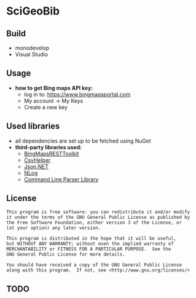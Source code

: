 SciGeoBib
=========

Build
-----

* monodevelop
* Visual Studio

Usage
-----

* **how to get Bing maps API key:**
  - log in to: https://www.bingmapsportal.com
  - My account -> My Keys
  - Create a new key

Used libraries
--------------

- all dependencies are set up to be fetched using NuGet
- **third-party libraries used:**
  - [BingMapsRESTToolkit](https://github.com/Microsoft/BingMapsRESTToolkit)
  - [CsvHelper](https://github.com/JoshClose/CsvHelper)
  - [Json.NET](https://github.com/JamesNK/Newtonsoft.Json)
  - [NLog](https://github.com/NLog/NLog)
  - [Command Line Parser Library](https://github.com/gsscoder/commandline)

License
-------

    This program is free software: you can redistribute it and/or modify
    it under the terms of the GNU General Public License as published by
    the Free Software Foundation, either version 3 of the License, or
    (at your option) any later version.

    This program is distributed in the hope that it will be useful,
    but WITHOUT ANY WARRANTY; without even the implied warranty of
    MERCHANTABILITY or FITNESS FOR A PARTICULAR PURPOSE.  See the
    GNU General Public License for more details.

    You should have received a copy of the GNU General Public License
    along with this program.  If not, see <http://www.gnu.org/licenses/>

TODO
----


